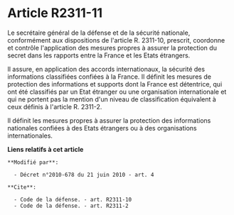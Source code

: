 # Article R2311-11

Le secrétaire général de la défense et de la sécurité nationale, conformément aux dispositions de l'article R. 2311-10,
prescrit, coordonne et contrôle l'application des mesures propres à assurer la protection du secret dans les rapports entre
la France et les Etats étrangers. 

Il assure, en application des accords internationaux, la sécurité des informations classifiées confiées à la France. Il
définit les mesures de protection des informations et supports dont la France est détentrice, qui ont été classifiés par un
Etat étranger ou une organisation internationale et qui ne portent pas la mention d'un niveau de classification équivalent à
ceux définis à l'article R. 2311-2. 

Il définit les mesures propres à assurer la protection des informations nationales confiées à des Etats étrangers ou à des
organisations internationales.

**Liens relatifs à cet article**

	**Modifié par**:

	  - Décret n°2010-678 du 21 juin 2010 - art. 4

	**Cite**:

	  - Code de la défense. - art. R2311-10
	  - Code de la défense. - art. R2311-2
